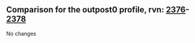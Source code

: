 ## Comparison for the outpost0 profile, rvn: [2376](https://github.com/PRO100KatYT/FortniteProfileRevisions/tree/main/profiles/outpost0/2376%20outpost0.json)-[2378](https://github.com/PRO100KatYT/FortniteProfileRevisions/tree/main/profiles/outpost0/2378%20outpost0.json)

No changes
